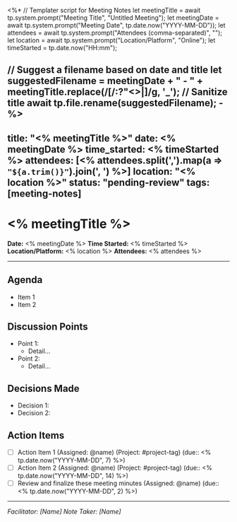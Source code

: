 <%*
// Templater script for Meeting Notes
let meetingTitle = await tp.system.prompt("Meeting Title", "Untitled Meeting");
let meetingDate = await tp.system.prompt("Meeting Date", tp.date.now("YYYY-MM-DD"));
let attendees = await tp.system.prompt("Attendees (comma-separated)", "");
let location = await tp.system.prompt("Location/Platform", "Online");
let timeStarted = tp.date.now("HH:mm");

// Suggest a filename based on date and title
let suggestedFilename = meetingDate + " - " + meetingTitle.replace(/[\/:?"<>|]/g, '_'); // Sanitize title
await tp.file.rename(suggestedFilename);
-%>
---
title: "<% meetingTitle %>"
date: <% meetingDate %>
time_started: <% timeStarted %>
attendees: [<% attendees.split(',').map(a => `"${a.trim()}"`).join(', ') %>]
location: "<% location %>"
status: "pending-review"
tags: [meeting-notes]
---

# <% meetingTitle %>

**Date:** <% meetingDate %>
**Time Started:** <% timeStarted %>
**Location/Platform:** <% location %>
**Attendees:** <% attendees %>

---

## Agenda

- Item 1
- Item 2

## Discussion Points

- Point 1:
  - Detail...
- Point 2:
  - Detail...

## Decisions Made

- Decision 1:
- Decision 2:

## Action Items

- [ ] Action Item 1 (Assigned: @name) (Project: #project-tag) (due:: <% tp.date.now("YYYY-MM-DD", 7) %>)
- [ ] Action Item 2 (Assigned: @name) (Project: #project-tag) (due:: <% tp.date.now("YYYY-MM-DD", 14) %>)
- [ ] Review and finalize these meeting minutes (Assigned: @name) (due:: <% tp.date.now("YYYY-MM-DD", 2) %>)

---
*Facilitator: [Name]*
*Note Taker: [Name]*
```
